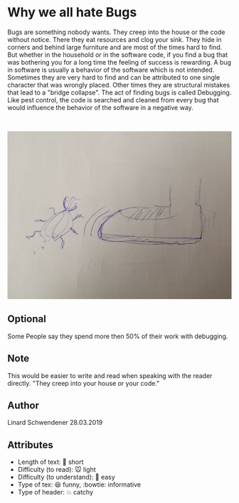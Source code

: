 # Why we all hate Bugs

Bugs are something nobody wants. They creep into the house or the code without notice. There they eat resources and clog your sink. 
They hide in corners and behind large furniture and are most of the times hard to find. But whether in the household or in the software code, if you find a bug that was bothering you for a long time the feeling of success is rewarding.
A bug in software is usually a behavior of the software which is not intended. Sometimes they are very hard to find and can be attributed to one single character that was wrongly placed. Other times they are structural mistakes that lead to a "bridge collapse". The act of finding bugs is called Debugging. Like pest control, the code is searched and cleaned from every bug that would influence the behavior of the software in a negative way. 

<br/>

![Bugs](figures/image-1-25-bugs.jpeg)

## Optional
Some People say they spend more then 50% of their work with debugging.

## Note
This would be easier to write and read when speaking with the reader directly. "They creep into your house or your code."


## Author
Linard Schwendener 28.03.2019

## Attributes
* Length of text: :page_with_curl: short
* Difficulty (to read): :mouse:  light 
* Difficulty (to understand): :school_satchel:  easy
* Type of tex: :laughing:  funny, :bowtie:  informative 
* Type of header: :boom:  catchy
